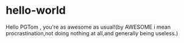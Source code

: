 # hello-world

Hello PGTom , you're as awesome as usual!(by AWESOME i mean procrastination,not doing nothing at all,and generally being useless.)
